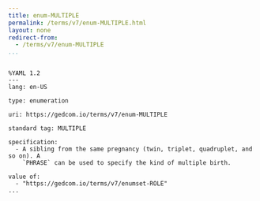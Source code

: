 ```yaml
---
title: enum-MULTIPLE
permalink: /terms/v7/enum-MULTIPLE.html
layout: none
redirect-from:
  - /terms/v7/enum-MULTIPLE
...
```


```

%YAML 1.2
---
lang: en-US

type: enumeration

uri: https://gedcom.io/terms/v7/enum-MULTIPLE

standard tag: MULTIPLE

specification:
  - A sibling from the same pregnancy (twin, triplet, quadruplet, and so on). A
    `PHRASE` can be used to specify the kind of multiple birth.

value of:
  - "https://gedcom.io/terms/v7/enumset-ROLE"
...

```
